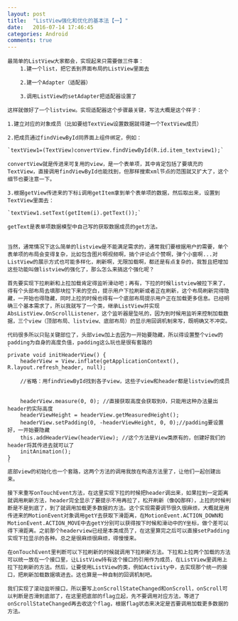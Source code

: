 ```yaml
---
layout: post
title:  "ListView强化和优化的基本法【一】"
date:   2016-07-14 17:46:45
categories: Android
comments: true
---
```


    最简单的ListView大家都会，实现起来只需要做三件事：
        1.建一个list，把它丢到界面布局的ListView里面去

        2.建一个Adapter（适配器）

        3.调用ListView的setAdapter把适配器设置了

    这样就做好了一个listview。实现适配器这个步骤最关键，写法大概是这个样子：

    1.建立对应的对象成员（比如要给TextView设置数据就得建一个TextView成员）

    2.把成员通过findViewById同界面上组件绑定，例如：

    `textView1=(TextView)convertView.findViewById(R.id.item_textview1);`

    convertView就是传进来可复用的view，是一个表单项，其中肯定包括了要填充的TextView，直接调用findViewById也能找到，但那样搜索xml节点的范围就又扩大了，这个细节也要注意一下。

    3.根据getView传进来的下标i调用getItem拿到单个表单项的数据，然后取出来，设置到TextView里面去：

    `textView1.setText(getItem(i).getText());`

    getText是表单项数据模型中自己写的获取数据成员的get方法。


    当然，通常情况下这么简单的listview是不能满足需求的，通常我们要根据用户的需要，单个表单项的布局会变得复杂，比如包含图片啊视频啊，搞个评论点个赞啊，弹个小窗啊...对ListView的展示方式也可能多样化，刷新啊，无限加载啊，都还是有点复杂的，我暂且把增加这些功能叫做listview的强化了，那么怎么来搞这个强化呢？

    首先要实现下拉刷新和上拉加载肯定得监听滑动吧；再有，下拉的时候listview被拉下来了，得有个头部布局去填那块拉下来的空白，提示用户下拉刷新或者正在刷新，这个布局刷新完得隐藏，一开始也得隐藏，同时上拉的时候也得有一个底部布局提示用户正在加载更多信息。已经明确三个基本需求了，所以我就写了一个类，继承ListView并实现AbsListView.OnScrollListener，这个监听器是坠吼的，因为到时候用监听来控制加载数据，三个view（顶部布局、listview、底部布局）的显示用回调机制来写，既明确又不冲突。

    代码很多所以只贴关键部位了，头部view加上去因为一开始要隐藏，所以得设置整个view的padding为自身的高度负值，padding这么玩也是很有套路的
    `
    private void initHeaderView() {
        headerView = View.inflate(getApplicationContext(), R.layout.refresh_header, null);

        //省略：用findViewById找到各子view，这些子view和header都是listview的成员


        headerView.measure(0, 0); //直接获取高度会获取到0，只能用这种办法量出header的实际高度
        headerViewHeight = headerView.getMeasuredHeight();
        headerView.setPadding(0, -headerViewHeight, 0, 0);//padding要设置好，一开始要隐藏
        this.addHeaderView(headerView); //这个方法是View类原有的，创建好我们的header将其传进去就可以了
        initAnimation();
    }
    `
    底部view的初始化也一个套路，这两个方法的调用我放在构造方法里了，让他们一起创建出来。

    接下来重写onTouchEvent方法，在这里实现下拉的时候把header调出来，如果拉到一定距离就调用刷新方法，header完全显示了要提示不用再拉了，松开刷新（像QQ那样），上拉的时候判断是不是到底了，到了就调用加载更多数据的方法。这个实现需要调节很久很麻烦，大概就是用传进来的MotionEvent对象调用getY去获取下滑距离，在MotionEvent.ACTION_DOWN和MotionEvent.ACTION_MOVE中去getY分别可以获得按下时候和滑动中的Y坐标，做个差可以得下滑距离。之前那个headerview已经是本类成员了，在这里算完之后可以直接setPadding实现下拉显示的各种。总之是很麻烦很麻烦，得慢慢来。

    在onTouchEvent里判断可以下拉刷新的时候就调用下拉刷新方法。下拉和上拉两个加载的方法可以统一放在一个接口里，让ListView持有这个接口的引用作为成员，在ListView里调用上拉下拉刷新的方法。然后，让要使用ListView的类，例如Activity中，去实现那个统一的接口，把刷新加载数据填进去。这也算是一种自制的回调机制吧。

    我们实现了滚动监听接口，所以要写上onScrollStateChanged和onScroll，onScroll可以判断是否滑到底部了，在这里把底部的flag立起，先不要调用对应方法，等进了onScrollStateChanged再去收这个flag，根据flag状态来决定是否要调用加载更多数据的方法。